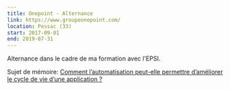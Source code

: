 ```yaml
---
title: Onepoint - Alternance
link: https://www.groupeonepoint.com/
location: Pessac (33)
start: 2017-09-01
end: 2019-07-31
---
```


Alternance dans le cadre de ma formation avec l'EPSI.

Sujet de mémoire: [Comment l’automatisation peut-elle permettre d’améliorer le cycle de vie d’une application ?](https://memoire.epsi.sylvainmetayer.fr)
